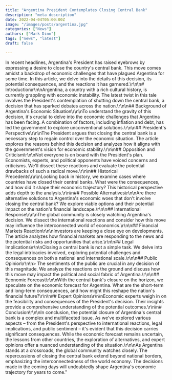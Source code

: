 ```yaml
---
title: "Argentina President Contemplates Closing Central Bank"
description: "meta description"
date: 2022-04-04T05:00:00Z
image: "/images/posts/argentina.jpg"
categories: ["News"]
authors: ["Mark Dinn"]
tags: ["news", "latest"]
draft: false

---
```


In recent headlines, Argentina's President has raised eyebrows by expressing a desire to close the country's central bank. This move comes amidst a backdrop of economic challenges that have plagued Argentina for some time. In this article, we delve into the details of this decision, its potential consequences, and the reactions it has garnered.\r\n\n# Introduction\r\n\nArgentina, a country with a rich cultural history, is currently grappling with economic instability. The latest twist in this tale involves the President's contemplation of shutting down the central bank, a decision that has sparked debates across the nation.\r\n\n## Background of Argentina's Economic Situation\r\n\nTo understand the gravity of this decision, it's crucial to delve into the economic challenges that Argentina has been facing. A combination of factors, including inflation and debt, has led the government to explore unconventional solutions.\r\n\n## President's Perspective\r\n\nThe President argues that closing the central bank is a necessary step to regain control over the economic situation. The article explores the reasons behind this decision and analyzes how it aligns with the government's vision for economic stability.\r\n\n## Opposition and Criticism\r\n\nNot everyone is on board with the President's plan. Economists, experts, and political opponents have voiced concerns and criticisms. We'll dissect these reactions and evaluate the potential drawbacks of such a radical move.\r\n\n## Historical Precedents\r\n\nLooking back in history, we examine cases where countries have closed their central banks. What were the consequences, and how did it shape their economic trajectory? This historical perspective adds depth to the analysis.\r\n\n## Possible Alternatives\r\n\nAre there alternative solutions to Argentina's economic woes that don't involve closing the central bank? We explore viable options and their potential impact on the nation's financial landscape.\r\n\n## International Response\r\n\nThe global community is closely watching Argentina's decision. We dissect the international reactions and consider how this move may influence the interconnected world of economics.\r\n\n## Financial Markets Reaction\r\n\nInvestors are keeping a close eye on developments. The article analyzes how financial markets are responding to the news and the potential risks and opportunities that arise.\r\n\n## Legal Implications\r\n\nClosing a central bank is not a simple task. We delve into the legal intricacies involved, exploring potential challenges and consequences on both a national and international scale.\r\n\n## Public Opinion\r\n\n> The sentiments of the public are crucial in any decision of this magnitude. We analyze the reactions on the ground and discuss how this move may impact the political and social fabric of Argentina.\r\n\n## Economic Forecast\r\n\nWith the central bank's closure on the horizon, we speculate on the economic forecast for Argentina. What are the short-term and long-term consequences, and how might this reshape the nation's financial future?\r\n\n## Expert Opinions\r\n\nEconomic experts weigh in on the feasibility and consequences of the President's decision. Their insights provide a comprehensive understanding of the potential outcomes.\r\n\n# Conclusion\r\n\nIn conclusion, the potential closure of Argentina's central bank is a complex and multifaceted issue. As we've explored various aspects – from the President's perspective to international reactions, legal implications, and public sentiment – it's evident that this decision carries significant consequences. While the economic forecast remains uncertain, the lessons from other countries, the exploration of alternatives, and expert opinions offer a nuanced understanding of the situation.\r\n\nAs Argentina stands at a crossroads, the global community watches closely. The repercussions of closing the central bank extend beyond national borders, emphasizing the interconnectedness of the world economy. The decisions made in the coming days will undoubtedly shape Argentina's economic trajectory for years to come."


